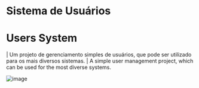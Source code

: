 # Sistema de Usuários #
# Users System #

| Um projeto de gerenciamento simples de usuários,  que pode ser utilizado para os mais diversos sistemas.
| A simple user management project, which can be used for the most diverse systems.

![image](https://user-images.githubusercontent.com/28549683/199092148-d54c94ef-1e62-495c-84f3-c4e125c9d66f.png)
